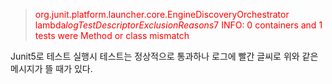 ><span style="color: red">org.junit.platform.launcher.core.EngineDiscoveryOrchestrator lambda$logTestDescriptorExclusionReasons$7
INFO: 0 containers and 1 tests were Method or class mismatch<span>

Junit5로 테스트 실행시 테스트는 정상적으로 통과하나 로그에 빨간 글씨로 위와 같은 메시지가 뜰 때가 있다. 
<!--stackedit_data:
eyJoaXN0b3J5IjpbMTY5NTYzODQ3MV19
-->
